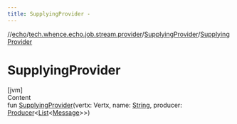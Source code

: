 ```yaml
---
title: SupplyingProvider -
---
```

//[echo](../../index.md)/[tech.whence.echo.job.stream.provider](../index.md)/[SupplyingProvider](index.md)/[SupplyingProvider](-supplying-provider.md)



# SupplyingProvider  
[jvm]  
Content  
fun [SupplyingProvider](-supplying-provider.md)(vertx: Vertx, name: [String](https://kotlinlang.org/api/latest/jvm/stdlib/kotlin/-string/index.html), producer: [Producer](../../tech.whence.echo.function/-producer/index.md)<[List](https://kotlinlang.org/api/latest/jvm/stdlib/kotlin.collections/-list/index.html)<[Message](../../tech.whence.echo.job.stream.message/-message/index.md)>>)  



